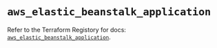 # `aws_elastic_beanstalk_application`

Refer to the Terraform Registory for docs: [`aws_elastic_beanstalk_application`](https://www.terraform.io/docs/providers/aws/r/elastic_beanstalk_application).
